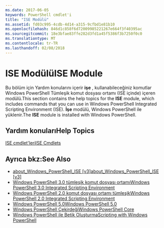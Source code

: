 ```yaml
---
ms.date: 2017-06-05
keywords: PowerShell cmdlet'i
title: "ISE Modülü"
ms.assetid: fd03c995-4cdb-4d14-a315-9cfbd1e81b10
ms.openlocfilehash: 846d1c858f6d72009985221267e664f3f40395ac
ms.sourcegitcommit: 18e3bfae83ffe282d3fd1a45f5386f3b7250f0c0
ms.translationtype: MT
ms.contentlocale: tr-TR
ms.lasthandoff: 02/08/2018
---
```

# <a name="ise-module"></a><span data-ttu-id="7d7f2-103">ISE Modülü</span><span class="sxs-lookup"><span data-stu-id="7d7f2-103">ISE Module</span></span>
<span data-ttu-id="7d7f2-104">Bu bölüm için Yardım konularını içerir **işe** , kullanabileceğiniz komutlar Windows PowerShell Tümleşik komut dosyası ortamı (ISE içinde) içeren modülü.</span><span class="sxs-lookup"><span data-stu-id="7d7f2-104">This section contains the help topics for the **ISE** module, which includes commands that you can use in Windows PowerShell Integrated Scripting Environment (ISE).</span></span> <span data-ttu-id="7d7f2-105">**İşe** modülü, Windows PowerShell ile yüklenir.</span><span class="sxs-lookup"><span data-stu-id="7d7f2-105">The **ISE** module is installed with Windows PowerShell.</span></span>

## <a name="help-topics"></a><span data-ttu-id="7d7f2-106">Yardım konuları</span><span class="sxs-lookup"><span data-stu-id="7d7f2-106">Help Topics</span></span>
[<span data-ttu-id="7d7f2-107">ISE cmdlet'leri</span><span class="sxs-lookup"><span data-stu-id="7d7f2-107">ISE Cmdlets</span></span>](http://go.microsoft.com/fwlink/?LinkID=254686)

## <a name="see-also"></a><span data-ttu-id="7d7f2-108">Ayrıca bkz:</span><span class="sxs-lookup"><span data-stu-id="7d7f2-108">See Also</span></span>
- <span data-ttu-id="7d7f2-109">[about_Windows_PowerShell_ISE [v3]](https://technet.microsoft.com/en-us/library/dfa54d47-60c6-4fff-8197-c747e8d411bb)</span><span class="sxs-lookup"><span data-stu-id="7d7f2-109">[about_Windows_PowerShell_ISE [v3]](https://technet.microsoft.com/en-us/library/dfa54d47-60c6-4fff-8197-c747e8d411bb)</span></span>
- [<span data-ttu-id="7d7f2-110">Windows PowerShell 3.0 tümleşik komut dosyası ortamı</span><span class="sxs-lookup"><span data-stu-id="7d7f2-110">Windows PowerShell 3.0 Integrated Scripting Environment</span></span>](http://go.microsoft.com/fwlink/?LinkId=254681)
- [<span data-ttu-id="7d7f2-111">Windows PowerShell 2.0 komut dosyası ortamı tümleşik</span><span class="sxs-lookup"><span data-stu-id="7d7f2-111">Windows PowerShell 2.0 Integrated Scripting Environment</span></span>](http://go.microsoft.com/fwlink/?LinkID=238569)
- [<span data-ttu-id="7d7f2-112">Windows PowerShell 5.0</span><span class="sxs-lookup"><span data-stu-id="7d7f2-112">Windows PowerShell 5.0</span></span>](../../whats-new/What-s-New-in-Windows-PowerShell-50.md)
- [<span data-ttu-id="7d7f2-113">Windows PowerShell Çekirdeği</span><span class="sxs-lookup"><span data-stu-id="7d7f2-113">Windows PowerShell Core</span></span>](https://technet.microsoft.com/en-us/library/4b75f1e4-f327-48f3-92ab-bf5435094d41)
- [<span data-ttu-id="7d7f2-114">Windows PowerShell ile Betik Oluşturma</span><span class="sxs-lookup"><span data-stu-id="7d7f2-114">Scripting with Windows PowerShell</span></span>](../../getting-started/fundamental/Scripting-with-Windows-PowerShell.md)

